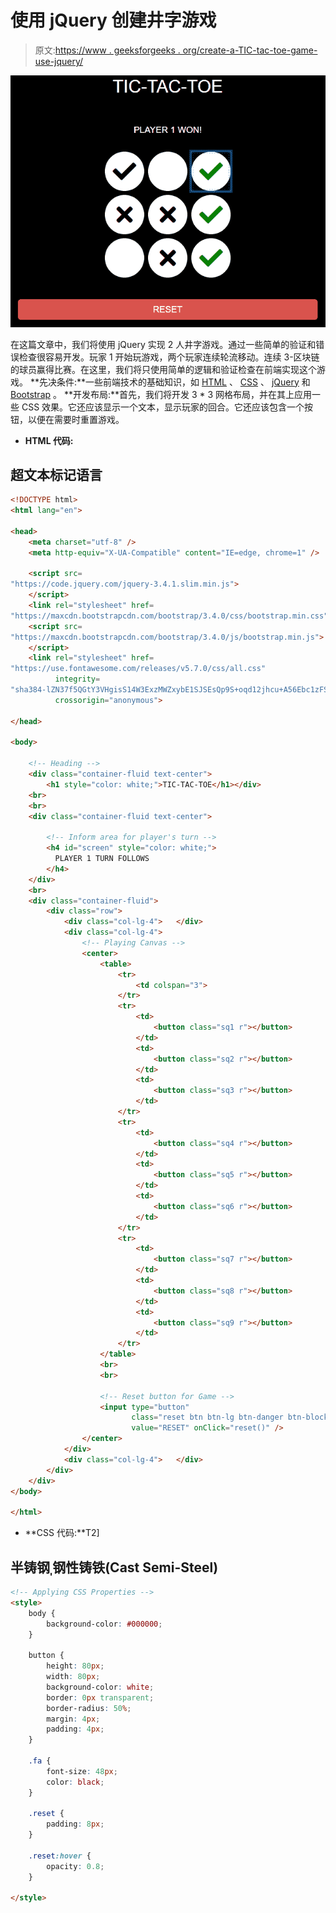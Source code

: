 # 使用 jQuery 创建井字游戏

> 原文:[https://www . geeksforgeeks . org/create-a-TIC-tac-toe-game-use-jquery/](https://www.geeksforgeeks.org/create-a-tic-tac-toe-game-using-jquery/)

![](img/c2c023ab80fff55916c1d35671422aea.png)

在这篇文章中，我们将使用 jQuery 实现 2 人井字游戏。通过一些简单的验证和错误检查很容易开发。玩家 1 开始玩游戏，两个玩家连续轮流移动。连续 3-区块链的球员赢得比赛。在这里，我们将只使用简单的逻辑和验证检查在前端实现这个游戏。
**先决条件:**一些前端技术的基础知识，如 [HTML](https://www.geeksforgeeks.org/html-tutorials/) 、 [CSS](https://www.geeksforgeeks.org/css-tutorials/) 、 [jQuery](https://www.geeksforgeeks.org/jquery-tutorials/) 和 [Bootstrap](https://www.geeksforgeeks.org/bootstrap-tutorials/) 。
**开发布局:**首先，我们将开发 3 * 3 网格布局，并在其上应用一些 CSS 效果。它还应该显示一个文本，显示玩家的回合。它还应该包含一个按钮，以便在需要时重置游戏。

*   **HTML 代码:**

## 超文本标记语言

```html
<!DOCTYPE html>
<html lang="en">

<head>
    <meta charset="utf-8" />
    <meta http-equiv="X-UA-Compatible" content="IE=edge, chrome=1" />

    <script src=
"https://code.jquery.com/jquery-3.4.1.slim.min.js">
    </script>
    <link rel="stylesheet" href=
"https://maxcdn.bootstrapcdn.com/bootstrap/3.4.0/css/bootstrap.min.css">
    <script src=
"https://maxcdn.bootstrapcdn.com/bootstrap/3.4.0/js/bootstrap.min.js">
    </script>
    <link rel="stylesheet" href=
"https://use.fontawesome.com/releases/v5.7.0/css/all.css"
          integrity=
"sha384-lZN37f5QGtY3VHgisS14W3ExzMWZxybE1SJSEsQp9S+oqd12jhcu+A56Ebc1zFSJ"
          crossorigin="anonymous">

</head>

<body>

    <!-- Heading -->
    <div class="container-fluid text-center">
        <h1 style="color: white;">TIC-TAC-TOE</h1></div>
    <br>
    <br>
    <div class="container-fluid text-center">

        <!-- Inform area for player's turn -->
        <h4 id="screen" style="color: white;">
          PLAYER 1 TURN FOLLOWS
        </h4>
    </div>
    <br>
    <div class="container-fluid">
        <div class="row">
            <div class="col-lg-4">   </div>
            <div class="col-lg-4">
                <!-- Playing Canvas -->
                <center>
                    <table>
                        <tr>
                            <td colspan="3">
                        </tr>
                        <tr>
                            <td>
                                <button class="sq1 r"></button>
                            </td>
                            <td>
                                <button class="sq2 r"></button>
                            </td>
                            <td>
                                <button class="sq3 r"></button>
                            </td>
                        </tr>
                        <tr>
                            <td>
                                <button class="sq4 r"></button>
                            </td>
                            <td>
                                <button class="sq5 r"></button>
                            </td>
                            <td>
                                <button class="sq6 r"></button>
                            </td>
                        </tr>
                        <tr>
                            <td>
                                <button class="sq7 r"></button>
                            </td>
                            <td>
                                <button class="sq8 r"></button>
                            </td>
                            <td>
                                <button class="sq9 r"></button>
                            </td>
                        </tr>
                    </table>
                    <br>
                    <br>

                    <!-- Reset button for Game -->
                    <input type="button"
                           class="reset btn btn-lg btn-danger btn-block"
                           value="RESET" onClick="reset()" />
                </center>
            </div>
            <div class="col-lg-4">   </div>
        </div>
    </div>
</body>

</html>
```

*   **CSS 代码:**T2]

## 半铸钢ˌ钢性铸铁(Cast Semi-Steel)

```html
<!-- Applying CSS Properties -->
<style>
    body {
        background-color: #000000;
    }

    button {
        height: 80px;
        width: 80px;
        background-color: white;
        border: 0px transparent;
        border-radius: 50%;
        margin: 4px;
        padding: 4px;
    }

    .fa {
        font-size: 48px;
        color: black;
    }

    .reset {
        padding: 8px;
    }

    .reset:hover {
        opacity: 0.8;
    }

</style>
```